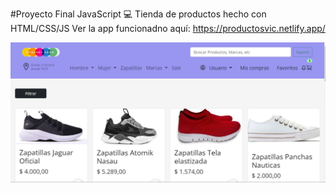 #Proyecto Final JavaScript 💻
Tienda de productos hecho con HTML/CSS/JS
Ver la app funcionadno aquí: https://productosvic.netlify.app/

![ScreenShot](/img/pagina.jpg)
